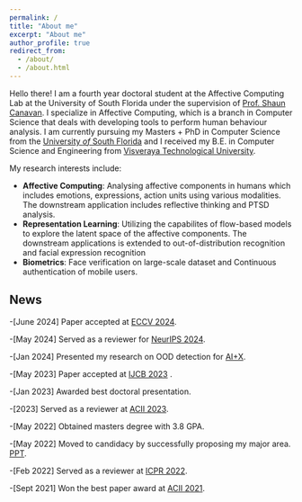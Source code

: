```yaml
---
permalink: /
title: "About me"
excerpt: "About me"
author_profile: true
redirect_from: 
  - /about/
  - /about.html
---
```


Hello there! I am a fourth year doctoral student at the Affective Computing Lab at the University of South Florida
under the supervision of [Prof. Shaun Canavan](https://www.csee.usf.edu/~scanavan/). I specialize
in Affective Computing, which is a branch in Computer Science that deals with developing tools to perform human behaviour analysis. I am currently pursuing my Masters + PhD in
Computer Science from the
[University *of* South Florida](https://www.usf.edu/) and I received my
B.E. in Computer Science and Engineering from [Visveraya Technological University](https://vtu.ac.in/).

 My research interests include:
  * **Affective Computing**: Analysing affective components in humans which includes emotions, expressions, action units using various modalities. The downstream application includes reflective thinking and PTSD analysis.
  * **Representation Learning**: Utilizing the capabilites of flow-based models to explore the latent space of the affective components. The downstream applications is extended to out-of-distribution recognition and facial expression recognition
  * **Biometrics**: Face verification on large-scale dataset and Continuous authentication of mobile users.


<!-- ## **News**
<details>
  <summary>Click to expand</summary>

      1.   [2023] Paper accepted at [IJCB](https://ijcb2023.ieee-biometrics.org/) 2023 
        [2023] Awarded best doctoral presentation award at [FG 2023 DC](https://fg2023.ieee-biometrics.org/participate/doctoral-consortium)
      2.  [2023] Served as a reviewer at ACII 2023 
      3.  [2022] Moved to candidacy by successfully proposing my major area 
      4.   [2022] Served as a reviewer at ICPR 2022  
      5.  [2021] Won the best paper award at ACII 2021 

</details> -->



## News
-[June 2024] Paper accepted at [ECCV 2024](https://eccv.ecva.net/).

-[May 2024] Served as a reviewer for [NeurIPS 2024](https://neurips.cc/).

-[Jan 2024] Presented my research on OOD detection for [AI+X](files/pdf/AI_X_2.pdf).

-[May 2023] Paper accepted at [IJCB 2023](https://ijcb2023.ieee-biometrics.org/) .

-[Jan 2023] Awarded best doctoral presentation.

-[2023] Served as a reviewer at [ACII 2023](https://acii-conf.net/2023/).

-[May 2022] Obtained masters degree with 3.8 GPA.

-[May 2022] Moved to candidacy by successfully proposing my major area. [PPT](/files/pdf/major_area_v1.0_CanavanEdits.pdf).

-[Feb 2022] Served as a reviewer at [ICPR 2022](https://iapr.org/archives/icpr2022/index.html).

-[Sept 2021] Won the best paper award at [ACII 2021](https://www.acii-conf.net/2021/).


